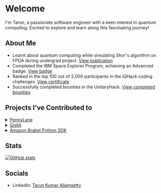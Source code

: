 # Welcome

I'm Tarun, a passionate software engineer with a keen interest in quantum computing. Excited to explore and learn along this fascinating journey!

## About Me

- Learnt about quantum computing while simulating Shor's algorithm on FPGA during undergrad project. [View publication](https://ieeexplore.ieee.org/document/9807860)
- Completed the IBM Space Explorer Program, achieving an Advanced badge. [View badge](https://www.credly.com/badges/28fb91b1-077d-45e3-8f1a-77a383ee392c/public_url)
- Ranked in the top 100 out of 2,000 participants in the iQHack coding challenges. [View certificate](https://cloud.pennylane.ai/profiles/ob/certificates/permalink/1cd1d437-e93c-4455-acd0-b9738e61cd67)
- Successfully completed bounties in the UnitaryHack. [View completed bounties](https://unitaryhack.dev/hackers/tarun-kumar07/)

## Projects I've Contributed to

<details>
<summary><a href="https://github.com/PennyLaneAI/pennylane" target="_blank">PennyLane</a></summary>

- Enhanced the testing framework by implementing `assert_equal` in [PR #5780](https://github.com/PennyLaneAI/pennylane/pull/5780). This feature provides detailed explanations for operator differences, improving debugging.
- Implemented `QutritChannel` functionality in [PR #5793](https://github.com/PennyLaneAI/pennylane/pull/5793) to support noise models for qutrits in quantum computing simulations.
- Improved shot sampling efficiency with `shots.bins()` in [PR #5433](https://github.com/PennyLaneAI/pennylane/pull/5433), optimizing performance.
- [Link](https://github.com/PennyLaneAI/pennylane/pulls?q=author%3ATarun-Kumar07+) to all contributions

</details>

<details>
<summary><a href="https://github.com/Qiskit/qiskit" target="_blank">Qiskit</a></summary>

- Contributed to fixing [Issue #12106](https://github.com/Qiskit/qiskit/issues/12106), addressing `synth_cnot_count_full_pmh` for synthesizing linear reversible circuits.

</details>

<details>
<summary><a href="https://github.com/amazon-braket/amazon-braket-sdk-python" target="_blank">Amazon Braket Python SDK</a></summary>

- Resolved [Issue #603](https://github.com/amazon-braket/amazon-braket-sdk-python/issues/603) by handling conflicts with `FreeParameter` names and OpenQASM reserved keywords in [PR #999](https://github.com/amazon-braket/amazon-braket-sdk-python/pull/999).

</details>

## Stats
[![GitHub stats](https://github-readme-stats.vercel.app/api?username=Tarun-Kumar07&show_icons=true&theme=radical)](https://github.com/Tarun-Kumar07/Tarun-Kumar07)

## Socials
- LinkedIn: [Tarun Kumar Allamsetty](https://www.linkedin.com/in/tarun-kumar-allamsetty/)
